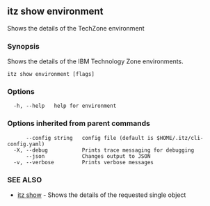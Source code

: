 ## itz show environment

Shows the details of the TechZone environment

### Synopsis

Shows the details of the IBM Technology Zone environments.

```
itz show environment [flags]
```

### Options

```
  -h, --help   help for environment
```

### Options inherited from parent commands

```
      --config string   config file (default is $HOME/.itz/cli-config.yaml)
  -X, --debug           Prints trace messaging for debugging
      --json            Changes output to JSON
  -v, --verbose         Prints verbose messages
```

### SEE ALSO

* [itz show](itz_show.md)	 - Shows the details of the requested single object

